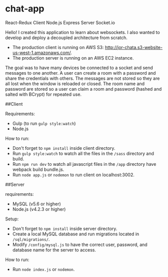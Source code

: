 # chat-app

React-Redux Client
Node.js Express Server
Socket.io

Hello! I created this application to learn about websockets. 
I also wanted to develop and deploy a decoupled architecture from scratch.
* The production client is running on AWS S3: http://jor-chata.s3-website-us-west-1.amazonaws.com/.
* The production server is running on an AWS EC2 instance.

The goal was to have many devices be connected to a socket and send messages to one another. A user can create a room with a password and share the credentials with others. The messages are not stored so they are all lost when the window is reloaded or closed. The room name and password are stored so a user can claim a room and password (hashed and salted with BCrypt) for repeated use. 

##Client

Requirements:
* Gulp (to run `gulp style:watch`)
* Node.js

How to run: 
* Don't forget to `npm install` inside client directory. 
* Run `gulp style:watch` to watch all the files in the `/sass` directory and build. 
* Run `npm run dev` to watch all javascript files in the `/app` directory have webpack build bundle.js. 
* Run `node app.js` or `nodemon` to run client on localhost:3002. 

##Server 

requirements:
* MySQL (v5.6 or higher)
* Node.js (v4.2.3 or higher)

Setup: 
* Don't forget to `npm install` inside server directory.
* Create a local MySQL database and run migrations located in `/sql/migrations/`.
* Modify `/config/mysql.js` to have the correct user, password, and database name for the server to access. 

How to run: 
* Run `node index.js` or `nodemon`. 


